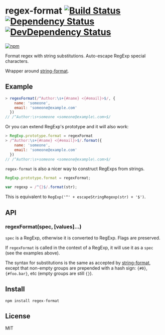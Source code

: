 # regex-format [![Build Status][travis-badge]][travis] [![Dependency Status][david-badge]][david] [![DevDependency Status][david-dev-badge]][david-dev]

[![npm](https://nodei.co/npm/regex-format.png)](https://nodei.co/npm/regex-format/)

[travis-badge]: https://travis-ci.org/eush77/regex-format.svg
[travis]: https://travis-ci.org/eush77/regex-format
[david-badge]: https://david-dm.org/eush77/regex-format.png
[david]: https://david-dm.org/eush77/regex-format
[david-dev-badge]: https://david-dm.org/eush77/regex-format/dev-status.png
[david-dev]: https://david-dm.org/eush77/regex-format#info=devDependencies

Format regex with string substitutions. Auto-escape RegExp special characters.

Wrapper around [string-format](https://www.npmjs.org/package/string-format).

## Example

```js
> regexFormat(/^Author:\s+{#name} <{#email}>$/, {
    name: 'someone',
    email: 'someone@example.com'
  })
// /^Author:\s+someone <someone@example\.com>$/
```

Or you can extend RegExp's prototype and it will also work:

```js
> RegExp.prototype.format = regexFormat
> /^Author:\s+{#name} <{#email}>$/.format({
    name: 'someone',
    email: 'someone@example.com'
  })
// /^Author:\s+someone <someone@example\.com>$/
```

`regex-format` is also a nicer way to construct RegExps from strings.

```js
RegExp.prototype.format = regexFormat;

var regexp = /^{}$/.format(str);
```

This is equivalent to `RegExp('^' + escapeStringRegexp(str) + '$')`.

## API

### regexFormat(spec, [values]...)

`spec` is a RegExp, otherwise it is converted to RegExp. Flags are preserved.

If `regexFormat` is called in the context of a RegExp, it will use it as a `spec` (see the examples above).

The syntax for substitutions is the same as accepted by [string-format](https://www.npmjs.org/package/string-format), except that non-empty groups are prepended with a hash sign: `{#0}`, `{#foo.bar}`, etc (empty groups are still `{}`).

## Install

```shell
npm install regex-format
```

## License

MIT